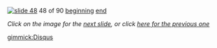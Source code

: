 [![slide 48](https://dl.dropboxusercontent.com/u/2977490/presentations/cookbook/img48.jpg)](49.md)
48 of 90
[beginning](01.md)
[end](89.md)

_Click on the image for the [next slide](49.md), or click [here for the previous one](47.md)_

[gimmick:Disqus](theodox-github)